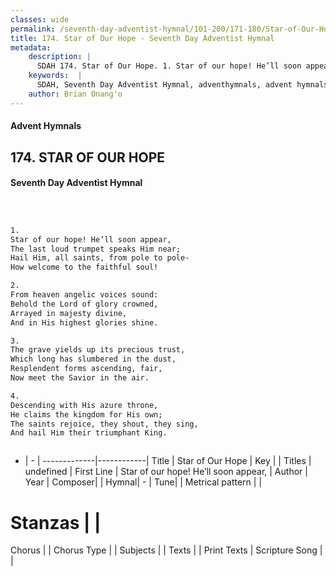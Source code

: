```yaml
---
classes: wide
permalink: /seventh-day-adventist-hymnal/101-200/171-180/Star-of-Our-Hope/
title: 174. Star of Our Hope - Seventh Day Adventist Hymnal
metadata:
    description: |
      SDAH 174. Star of Our Hope. 1. Star of our hope! He’ll soon appear, The last loud trumpet speaks Him near; Hail Him, all saints, from pole to pole- How welcome to the faithful soul!
    keywords:  |
      SDAH, Seventh Day Adventist Hymnal, adventhymnals, advent hymnals, Star of Our Hope, Star of our hope! He’ll soon appear, 
    author: Brian Onang'o
---
```


#### Advent Hymnals
## 174. STAR OF OUR HOPE
#### Seventh Day Adventist Hymnal

```txt



1.
Star of our hope! He’ll soon appear,
The last loud trumpet speaks Him near;
Hail Him, all saints, from pole to pole-
How welcome to the faithful soul!

2.
From heaven angelic voices sound:
Behold the Lord of glory crowned,
Arrayed in majesty divine,
And in His highest glories shine.

3.
The grave yields up its precious trust,
Which long has slumbered in the dust,
Resplendent forms ascending, fair,
Now meet the Savior in the air.

4.
Descending with His azure throne,
He claims the kingdom for His own;
The saints rejoice, they shout, they sing,
And hail Him their triumphant King.



```

- |   -  |
-------------|------------|
Title | Star of Our Hope |
Key |  |
Titles | undefined |
First Line | Star of our hope! He’ll soon appear, |
Author | 
Year | 
Composer|  |
Hymnal|  - |
Tune|  |
Metrical pattern | |
# Stanzas |  |
Chorus |  |
Chorus Type |  |
Subjects |  |
Texts |  |
Print Texts | 
Scripture Song |  |
  
